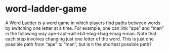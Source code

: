 # word-ladder-game

A Word Ladder is a word game in which players find paths between words by switching one letter at a time. 
For example, one can link “ape” and “man” in the following way ape->apt->ait->bit->big->bag->mag->man. 
Note that each step involves changing just one letter of the word. 
This is just one possible path from “ape” to “man”, but is it the shortest possible path? 
